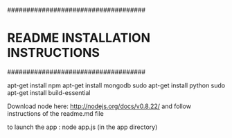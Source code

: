 ####################################

# README INSTALLATION INSTRUCTIONS

####################################

apt-get install npm
apt-get install mongodb
sudo apt-get install python
sudo apt-get install build-essential

Download node here:
http://nodejs.org/docs/v0.8.22/
and follow instructions of the readme.md file

to launch the app :
node app.js (in the app directory)
